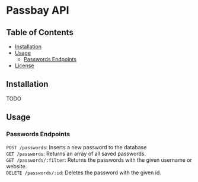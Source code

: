 # Passbay API

## Table of Contents
- [ Installation ](#installation)
- [ Usage ](#usage)
    - [ Passwords Endpoints ](#passwords-endpoints)
- [ License ](#license)

<a name="installation"></a>
## Installation
TODO

<a name="usage"></a>
## Usage
### Passwords Endpoints
`POST /passwords`: Inserts a new password to the database<br>
`GET /passwords`: Returns an array of all saved passwords.<br>
`GET /passwords/:filter`: Returns the passwords with the given username or website.<br>
`DELETE /passwords/:id`: Deletes the password with the given id.
